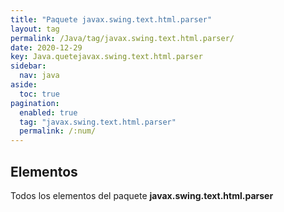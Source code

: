 ```yaml
---
title: "Paquete javax.swing.text.html.parser"
layout: tag
permalink: /Java/tag/javax.swing.text.html.parser/
date: 2020-12-29
key: Java.quetejavax.swing.text.html.parser
sidebar: 
  nav: java
aside: 
  toc: true
pagination: 
  enabled: true
  tag: "javax.swing.text.html.parser"
  permalink: /:num/
---
```


<h2>Elementos</h2>
Todos los elementos del paquete <strong>javax.swing.text.html.parser</strong>
